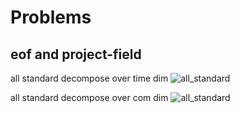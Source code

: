 # Problems
## eof and project-field

all standard decompose over time dim
![all_standard](plots/recheck_eof/time_stardard_both.png)

all standard decompose over com dim
![all_standard](plots/recheck_eof/com_stardard_both.png)
